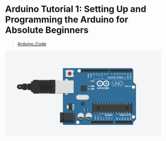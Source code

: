 # Arduino Tutorial 1: Setting Up and Programming the Arduino for Absolute Beginners
> [Arduino_Code](./Tutorial_1.ino)

![Conditional Button ](../img/Tutorial_1.png)